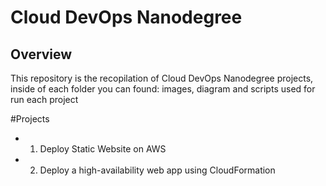 # Cloud DevOps Nanodegree

## Overview
This repository is the recopilation of Cloud DevOps Nanodegree projects, inside of each folder you can found: images, diagram and scripts used for run each project

#Projects

* 1) Deploy Static Website on AWS
* 2) Deploy a high-availability web app using CloudFormation